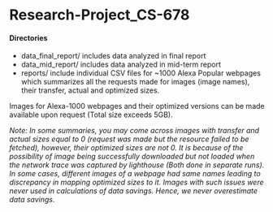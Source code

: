 # Research-Project_CS-678

#### Directories

- data_final_report/ includes data analyzed in final report
- data_mid_report/ includes data analyzed in mid-term report
- reports/ include individual CSV files for ~1000 Alexa Popular webpages which summarizes all the requests made for images (image names), their transfer, actual and optimized sizes.

Images for Alexa-1000 webpages and their optimized versions can be made available upon request (Total size exceeds 5GB).




*Note: In some summaries, you may come across images with transfer and actual sizes equal to 0 (request was made but the resource failed to be fetched), however, their optimized sizes are not 0. It is because of the possibility of image being successfully downloaded but not loaded when the network trace was captured by lighthouse (Both done in separate runs). In some cases, different images of a webpage had same names leading to discrepancy in mapping optimized sizes to it. Images with such issues were never used in calculations of data savings. Hence, we never overestimate data savings.*